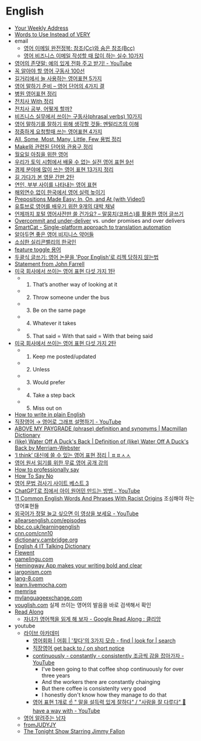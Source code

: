 English
=======
* [Your Weekly Address](https://www.whitehouse.gov/briefing-room/weekly-address)
* [Words to Use Instead of VERY](http://www.fluentland.com/groups/learn-english/forum/topic/words-to-use-instead-of-very-3/)
* email
  * [영어 이메일 완전정복: 참조(Cc)와 숨은 참조(Bcc)](http://slownews.kr/39419)
  * [영어 비즈니스 이메일 작성할 때 많이 하는 실수 10가지](http://ppss.kr/archives/56840)
* [영어의 존댓말: 예의 있게 전화 주고 받기! - YouTube](https://www.youtube.com/watch?v=fLXkBNsowG4)
* [꼭 알아야 할 영어 구동사 100선](http://ppss.kr/archives/36616)
* [길거리에서 늘 사용하는 영어표현 5가지](http://ppss.kr/archives/36960)
* [영어 말하기 준비 – 영어 단어의 4가지 결](http://slownews.kr/40134)
* [병원 영어표현 정리](http://ppss.kr/archives/46688)
* [전치사 With 정리](http://ppss.kr/archives/46702)
* [전치사 공부, 어떻게 할까?](http://ppss.kr/archives/46704)
* [비즈니스 실무에서 쓰이는 구동사(phrasal verbs) 10가지](http://ppss.kr/archives/46677)
* [영어 말하기를 잘하기 위해 생각할 것들: 멘털리즈의 이해](http://slownews.kr/42309)
* [정중하게 요청할때 쓰는 영어표현 4가지](http://ppss.kr/archives/46698)
* [All, Some, Most, Many, Little, Few 용법 정리](http://ppss.kr/archives/46700)
* [Make와 관련된 단어와 관용구 정리](http://ppss.kr/archives/46694)
* [월요일 아침을 위한 영어](http://ppss.kr/archives/46674)
* [우리가 토익 시험에서 배울 수 없는 실전 영어 표현 9선](http://ppss.kr/archives/50390)
* [경제 분야에 많이 쓰는 영어 표현 13가지 정리](http://ppss.kr/archives/46685)
* [길 가다가 본 영문 간판 2탄](http://www.huffingtonpost.kr/terence-kim/story_b_8144374.html)
* [연인, 부부 사이를 나타내는 영어 표현](http://ppss.kr/archives/58618)
* [해외연수 없이 한국에서 영어 실력 높이기](http://ppss.kr/archives/58236)
* [Prepositions Made Easy: In, On, and At (with Video!)](http://reallifeglobal.com/prepositions-made-easy-in-on-and-at)
* [유튜브로 영어를 배우기 위한 9개의 대박 채널](http://www.fluentu.com/english/blog/ko/%EC%9C%A0%ED%8A%9C%EB%B8%8C%EB%A1%9C-%EC%98%81%EC%96%B4%EB%A5%BC-%EB%B0%B0%EC%9A%B0%EA%B8%B0-%EC%B1%84%EB%84%90/)
* [언제까지 포털 영어사전만 쓸 건가요? – 말뭉치(코퍼스)를 활용한 영어 글쓰기](http://slownews.kr/58742)
* [Overcommit and under-deliver](http://blog.naver.com/mycool/220907086092) vs. under promises and over delivers
* [SmartCat - Single-platform approach to translation automation](https://www.smartcat.ai/)
* [알아두면 좋은 영어 비지니스 약어들](http://www.andrewahn.co/silicon-valley/useful-acronyms/)
* [소심한 실리콘밸리의 한국인](http://www.andrewahn.co/silicon-valley/timid-koreans/)
* [feature toggle 용어](http://knight76.tistory.com/entry/feature-toggle-%EC%9A%A9%EC%96%B4)
* [두괄식 글쓰기: 영어 논문을 'Poor English'로 리젝 당하지 않는법](http://keunwoochoi.blogspot.com/2017/05/poor-english.html)
* [Statement from John Farrell](https://gist.github.com/hyunjun/575011d69b02b8b248c73690aa5448df)
* [미국 회사에서 쓰이는 영어 표현 다섯 가지 1탄](https://www.youtube.com/watch?v=jRgmv_12_X4)
  * 1. That’s another way of looking at it
  * 2. Throw someone under the bus
  * 3. Be on the same page
  * 4. Whatever it takes
  * 5. That said = With that said = With that being said
* [미국 회사에서 쓰이는 영어 표현 다섯 가지 2탄](https://www.youtube.com/watch?v=S_oONRcDZ5s)
  * 1. Keep me posted/updated
  * 2. Unless
  * 3. Would prefer
  * 4. Take a step back
  * 5. Miss out on
* [How to write in plain English](http://www.plainenglish.co.uk/how-to-write-in-plain-english.html)
* [직장영어 → 영어로 그래프 설명하기 - YouTube](https://www.youtube.com/watch?v=eP-ulNi6p04)
* [ABOVE MY PAYGRADE (phrase) definition and synonyms | Macmillan Dictionary](https://www.macmillandictionary.com/dictionary/british/above-my-paygrade)
* [(like) Water Off A Duck's Back | Definition of (like) Water Off A Duck's Back by Merriam-Webster](https://www.merriam-webster.com/dictionary/%28like%29%20water%20off%20a%20duck%27s%20back)
* [‘I think’ 대신에 쓸 수 있는 영어 표현 정리 | ㅍㅍㅅㅅ](https://ppss.kr/archives/241996)
* [영어 원서 읽기를 위한 무료 영어 공개 강의](https://philoskim.github.io/english/)
* [How to professionally say](https://howtoprofessionallysay.akashrajpurohit.com/)
* [How To Say No](https://www.starterstory.com/how-to-say-no)
* [영어 문법 검사기 사이트 베스트 3](https://blog-ko.pcanpi.com/3-best-grammar-checker/)
* [ChatGPT로 집에서 아이 원어민 만드는 방법 - YouTube](https://www.youtube.com/watch?v=HLxlKtEAL5U)
* [11 Common English Words And Phrases With Racist Origins](https://www.babbel.com/en/magazine/common-racist-words-phrases) 조심해야 하는 영어표현들
* [외국어가 정말 늘고 싶으면 이 영상을 보세요 - YouTube](https://www.youtube.com/watch?v=AN1-HonwJeY)
* [allearsenglish.com/episodes](https://www.allearsenglish.com/episodes/)
* [bbc.co.uk/learningenglish](http://www.bbc.co.uk/learningenglish/)
* [cnn.com/cnn10](https://edition.cnn.com/cnn10)
* [dictionary.cambridge.org](https://dictionary.cambridge.org/)
* [English 4 IT Talking Dictionary](http://www.english4it.com/dictionary)
* [Flewent](http://groff.co/flewent/)
* [gamelingu.com](http://gamelingu.com/)
* [Hemingway App makes your writing bold and clear](http://www.hemingwayapp.com/)
* [jargonism.com](http://jargonism.com/)
* [lang-8.com](http://lang-8.com/)
* [learn.livemocha.com](https://learn.livemocha.com)
* [memrise](https://www.memrise.com/)
* [mylanguageexchange.com](http://mylanguageexchange.com/)
* [youglish.com](https://youglish.com/) 실제 쓰이는 영어의 발음을 바로 검색해서 확인
* [Read Along](https://readalong.google.com/)
  * [자녀가 영어책을 읽게 해 보자 - Google Read Along : 클리앙](https://www.clien.net/service/board/use/18177041)
* youtube
  * [라이브 아카데미](https://www.youtube.com/channel/UCGDA1e6qQSAH0R9hoip9VrA)
    * [영어회화 | 어휘 | '찾다'의 3가지 모습 - find | look for | search](https://www.youtube.com/watch?v=uXPxXG5NUYo)
    * [직장영어 get back to / on short notice](https://www.youtube.com/watch?v=VB0RFlkXb3s)
    * [continuously - constantly - consistently 조금씩 감을 잡아가자 - YouTube](https://www.youtube.com/watch?v=i8V06JBijuI)
      * I've been going to that coffee shop continuously for over three years
      * And the workers there are constantly chainging
      * But there coffee is consistenlty very good
      * I honestly don't know how they manage to do that
    * [영어 표현 1개로 ☝️ " 말을 설득력 있게 잘하다" / "사람을 잘 다루다" 💬 have a way with - YouTube](https://www.youtube.com/watch?v=0esXeajGk5E)
  * [영어 알려주는 남자](https://www.youtube.com/channel/UCHpIHu4LzmNuD8bsE6mZLSA)
  * [fromJUDYJY](https://www.youtube.com/channel/UCuvKCNThn2Ye5RWfJbSNHZA)
  * [The Tonight Show Starring Jimmy Fallon](https://www.youtube.com/user/latenight)
